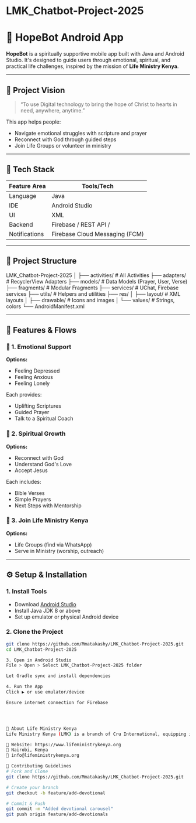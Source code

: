 # LMK_Chatbot-Project-2025

# 🙏 HopeBot  Android App

**HopeBot** is a spiritually supportive mobile app built with Java and Android Studio. It's designed to guide users through emotional, spiritual, and practical life challenges, inspired by the mission of **Life Ministry Kenya**.

---

## 📌 Project Vision

> “To use Digital technology to bring the hope of Christ to hearts in need, anywhere, anytime.”

This app helps people:
- Navigate emotional struggles with scripture and prayer
- Reconnect with God through guided steps
- Join Life Groups or volunteer in ministry

---

## 🧰 Tech Stack

| Feature Area    | Tools/Tech                    |
|----------------|-------------------------------|
| Language        | Java                          |
| IDE             | Android Studio                |
| UI              | XML                           |
| Backend   | Firebase / REST API /   |
| Notifications   | Firebase Cloud Messaging (FCM)|

---

## 📁 Project Structure
LMK_Chatbot-Project-2025
│
├── activities/ # All Activities
├── adapters/ # RecyclerView Adapters
├── models/ # Data Models (Prayer, User, Verse)
├── fragments/ # Modular Fragments
├── services/ # UChat, Firebase services
├── utils/ # Helpers and utilities
├── res/
│ ├── layout/ # XML layouts
│ ├── drawable/ # Icons and images
│ └── values/ # Strings, colors
└── AndroidManifest.xml

---

## 📲 Features & Flows

### 💬 1. Emotional Support
**Options:**
- Feeling Depressed
- Feeling Anxious
- Feeling Lonely

Each provides:
- Uplifting Scriptures
- Guided Prayer
- Talk to a Spiritual Coach

### 🙏 2. Spiritual Growth
**Options:**
- Reconnect with God
- Understand God's Love
- Accept Jesus

Each includes:
- Bible Verses
- Simple Prayers
- Next Steps with Mentorship

### 🤝 3. Join Life Ministry Kenya
**Options:**
- Life Groups (find via WhatsApp)
- Serve in Ministry (worship, outreach)


---

## ⚙️ Setup & Installation

### 1. Install Tools

- Download [Android Studio](https://developer.android.com/studio)
- Install Java JDK 8 or above
- Set up emulator or physical Android device

### 2. Clone the Project

```bash
git clone https://github.com/Mmatakashy/LMK_Chatbot-Project-2025.git
cd LMK_Chatbot-Project-2025

3. Open in Android Studio
File > Open > Select LMK_Chatbot-Project-2025 folder

Let Gradle sync and install dependencies

4. Run the App
Click ▶️ or use emulator/device

Ensure internet connection for Firebase




🙋 About Life Ministry Kenya
Life Ministry Kenya (LMK) is a branch of Cru International, equipping individuals and communities to grow spiritually and impact their world.

🔗 Website: https://www.lifeministrykenya.org
📍 Nairobi, Kenya
📧 info@lifeministrykenya.org

🙌 Contributing Guidelines
# Fork and Clone
git clone https://github.com/Mmatakashy/LMK_Chatbot-Project-2025.git

# Create your branch
git checkout -b feature/add-devotional

# Commit & Push
git commit -m "Added devotional carousel"
git push origin feature/add-devotionals

